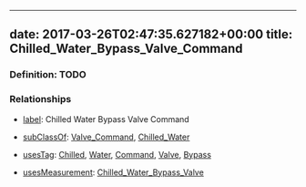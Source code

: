 
---
date: 2017-03-26T02:47:35.627182+00:00
title: Chilled_Water_Bypass_Valve_Command
---
### Definition: TODO

### Relationships

* [label](http://www.w3.org/2000/01/rdf-schema#label): Chilled Water Bypass Valve Command

* [subClassOf](http://www.w3.org/2000/01/rdf-schema#subClassOf): [Valve_Command](https://brickschema.org/schema/1.0/Brick#Valve_Command), [Chilled_Water](https://brickschema.org/schema/1.0/Brick#Chilled_Water)

* [usesTag](https://brickschema.org/schema/1.0/BrickFrame#usesTag): [Chilled](https://brickschema.org/schema/1.0/BrickTag#Chilled), [Water](https://brickschema.org/schema/1.0/BrickTag#Water), [Command](https://brickschema.org/schema/1.0/BrickTag#Command), [Valve](https://brickschema.org/schema/1.0/BrickTag#Valve), [Bypass](https://brickschema.org/schema/1.0/BrickTag#Bypass)

* [usesMeasurement](https://brickschema.org/schema/1.0/BrickFrame#usesMeasurement): [Chilled_Water_Bypass_Valve](https://brickschema.org/schema/1.0/Brick#Chilled_Water_Bypass_Valve)
